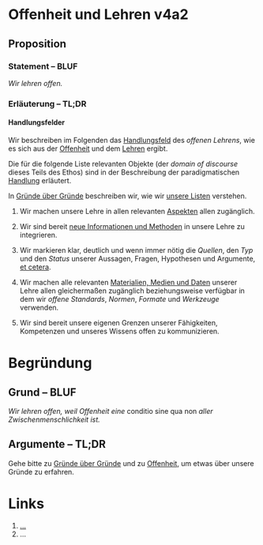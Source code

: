<!---
   NAME - The NAME of this project is:
ethos

  FILE - The FILENAME of the current file is:
/v4a2.md

  CREATION - This project was CREATED on:
2017-01-28-16:15:00 UTC

  MODIFICATION - This project was last MODIFIED on:
2017-01-28-16:15:00 UTC

  VERSION - The current VERSION of this project is:
<git-commit-hash>-2017-01-28-16:15:00 UTC

  CREATOR(S) - This project was CREATED by:
Michael Czechowski, Martin Maga

  CONTACT - You can CONTACT the creator(s) or developer(s) of this project at:
E-Mail: mail@martinmaga.de

  COPYRIGHT - The COPYRIGHT holder of this project is:
COPYRIGHT (c) 2016 Martin Maga

  LICENSE - This project is LICENSED under the following license:
Martin Maga 2016 CC BY-SA 4.0 https://creativecommons.org

  SUBFILE – This is a SUBFILE! For more INFORMATION on this project go to:
/README.md
--->

# Offenheit und Lehren v4a2
## Proposition
### Statement – BLUF
*Wir lehren offen.*

### Erläuterung – TL;DR
#### Handlungsfelder
Wir beschreiben im Folgenden das [Handlungsfeld](../synopsis/reasons.md) des *offenen Lehrens*, wie es sich aus der [Offenheit](../values/v4_openness.md)
und dem [Lehren](../actions/a2_teach.md) ergibt.

Die für die folgende Liste relevanten Objekte (der *domain of discourse* dieses Teils des Ethos) sind in der Beschreibung der paradigmatischen [Handlung](../actions/a2_teach.md) erläutert.  

In [Gründe über Gründe](../synopsis/reasons.md) beschreiben wir, wie wir [unsere Listen](../synopsis/reasons.md) verstehen.

1. Wir machen unsere Lehre in allen relevanten [Aspekten](../contents/actions/a2_teach.md) allen zugänglich.

2. Wir sind bereit [neue Informationen und Methoden](../contents/actions/a2_teach.md) in unsere Lehre zu integrieren.

3. Wir markieren klar, deutlich und wenn immer nötig die *Quellen*, den *Typ* und den *Status* unserer Aussagen, Fragen, Hypothesen und Argumente, [et cetera](../contents/actions/a2_teach.md).

4. Wir machen alle relevanten [Materialien, Medien und Daten](../contents/actions/a2_teach.md) unserer Lehre allen gleichermaßen zugänglich beziehungsweise verfügbar in dem wir *offene Standards*, *Normen*, *Formate* und *Werkzeuge* verwenden.

5. Wir sind bereit unsere eigenen Grenzen unserer Fähigkeiten, Kompetenzen und unseres Wissens offen zu kommunizieren.

# Begründung
## Grund – BLUF
*Wir lehren offen, weil Offenheit eine* conditio sine qua non *aller Zwischenmenschlichkeit ist.*

## Argumente – TL;DR
Gehe bitte zu [Gründe über Gründe](../contents/reasons/reasons.md) und zu [Offenheit](../contents/values/v4_openness.md), um etwas über unsere Gründe zu erfahren.

# Links
  1. […](…)
  2. …
